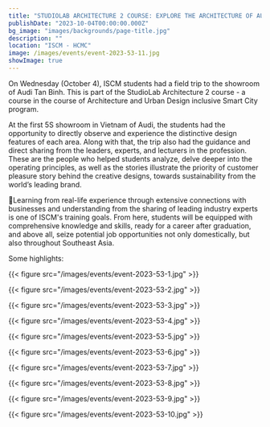 ```yaml
---
title: "STUDIOLAB ARCHITECTURE 2 COURSE: EXPLORE THE ARCHITECTURE OF AUDI TAN BINH SHOWROOM"
publishDate: "2023-10-04T00:00:00.000Z"
bg_image: "images/backgrounds/page-title.jpg"
description: "" 
location: "ISCM - HCMC"
image: /images/events/event-2023-53-11.jpg
showImage: true
---
```


On Wednesday (October 4), ISCM students had a field trip to the showroom of Audi Tan Binh. This is part of the StudioLab Architecture 2 course - a course in the course of Architecture and Urban Design inclusive Smart City program.

At the first 5S showroom in Vietnam of Audi, the students had the opportunity to directly observe and experience the distinctive design features of each area. Along with that, the trip also had the guidance and direct sharing from the leaders, experts, and lecturers in the profession. These are the people who helped students analyze, delve deeper into the operating principles, as well as the stories illustrate the priority of customer pleasure story behind the creative designs, towards sustainability from the world’s leading brand.

🏁Learning from real-life experience through extensive connections with businesses and understanding from the sharing of leading industry experts is one of ISCM's training goals. From here, students will be equipped with comprehensive knowledge and skills, ready for a career after graduation, and above all, seize potential job opportunities not only domestically, but also throughout Southeast Asia.

Some highlights: 

{{< figure src="/images/events/event-2023-53-1.jpg" >}} 

{{< figure src="/images/events/event-2023-53-2.jpg" >}} 

{{< figure src="/images/events/event-2023-53-3.jpg" >}} 

{{< figure src="/images/events/event-2023-53-4.jpg" >}} 

{{< figure src="/images/events/event-2023-53-5.jpg" >}} 

{{< figure src="/images/events/event-2023-53-6.jpg" >}} 

{{< figure src="/images/events/event-2023-53-7.jpg" >}} 

{{< figure src="/images/events/event-2023-53-8.jpg" >}} 

{{< figure src="/images/events/event-2023-53-9.jpg" >}} 

{{< figure src="/images/events/event-2023-53-10.jpg" >}}